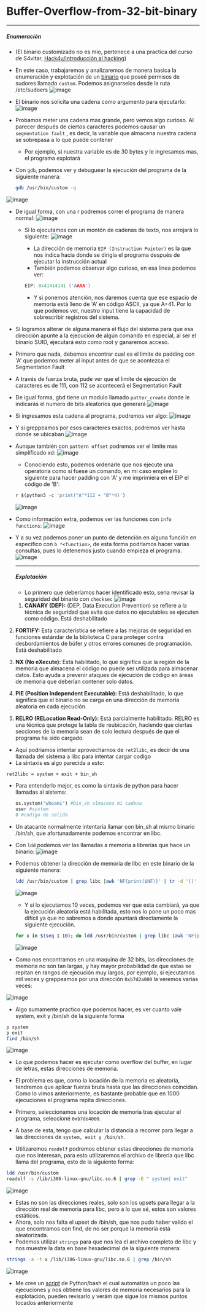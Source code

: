 # Buffer-Overflow-from-32-bit-binary

***

  <h5>Enumeración</h5>

- (El binario customizado no es mio, pertenece a una practica del curso de S4vitar, [Hack4u/introducción al hacking](https://hack4u.io/))
 
- En este caso, trabajaremos y analizaremos de manera basica la enumeración y explotación de un [binario](https://github.com/JoseVazquez101/Buffer-Overflow-from-32-bit-binary/blob/main/Files/custom) que poseé permisos de sudores llamado `custom`. Podemos asignarselos desde la ruta /etc/sudoers
  ![image](https://github.com/JoseVazquez101/Buffer-Overflow-from-32-bit-binary/assets/111292579/a9da53bd-6e2a-4259-bd19-b31cbc53fc96)

- El binario nos solicita una cadena como argumento para ejecutarlo:
  ![image](https://github.com/JoseVazquez101/Buffer-Overflow-from-32-bit-binary/assets/111292579/f20f55bc-4618-4d34-aaf0-e19a9e3e22a7)

- Probamos meter una cadena mas grande, pero vemos algo curioso. Al parecer después de ciertos caracteres podemos causar un `segmentation fault` , es decir, la variable que almacena nuestra cadena se sobrepasa a lo que puede contener
	- Por ejemplo, si nuestra variable es de 30 bytes y le ingresamos mas, el programa explotará
- Con `gdb`, podemos ver y debuguear la ejecución del programa de la siguiente manera:
  ~~~ bash 
  gdb /usr/bin/custom -q
  ~~~
![image](https://github.com/JoseVazquez101/Buffer-Overflow-from-32-bit-binary/assets/111292579/28516134-af38-41b8-a473-140a2846269e)

- De igual forma, con una r podremos correr el programa de manera normal:
  ![image](https://github.com/JoseVazquez101/Buffer-Overflow-from-32-bit-binary/assets/111292579/eadf68b6-3d75-4d63-aa84-1d7e5eff504c)

  - Si lo ejecutamos con un montón de cadenas de texto, nos arrojará lo siguiente:
    ![image](https://github.com/JoseVazquez101/Buffer-Overflow-from-32-bit-binary/assets/111292579/451822d5-6caa-409c-88f4-aee81c90e59b)

    - La dirección de memoria `EIP (Instruction Pointer)` es la que nos  indica hacia donde se dirigía el programa después de ejecutar la instrucción actual
    - También podemos observar algo curioso, en esa línea podemos ver:
    ~~~ C
    EIP: 0x41414141 ('AAAA')
    ~~~
    - Y si ponemos atención, nos daremos cuenta que ese espacio de memoria está lleno de 'A' en código ASCII, ya que A=41. Por lo que podemos ver, nuestro input tiene la capacidad de sobrescribir registros del sistema.

- Si logramos alterar de alguna manera el flujo del sistema para que esa dirección apunte a la ejecución de algún comando en especial, al ser el binario SUID, ejecutará esto como root y ganaremos acceso.
- Primero que nada, debemos encontrar cual es el limite de padding con 'A' que podemos meter al input antes de que se acontezca el Segmentation Fault

- A través de fuerza bruta, pude ver que el limite de ejecución de caracteres es de 111, con 112 se acontecerá el Segmentation Fault
- De igual forma, gbd tiene un modulo llamado `patter_create` donde le indicarás el numero de bits aleatorios que generará
  ![image](https://github.com/JoseVazquez101/Buffer-Overflow-from-32-bit-binary/assets/111292579/b27c4264-8b3b-47d7-aaf3-15858bfd5081)


- Si ingresamos esta cadena al programa, podremos ver algo:
  ![image](https://github.com/JoseVazquez101/Buffer-Overflow-from-32-bit-binary/assets/111292579/ed0058c2-3503-4b7f-aa7d-0dca200ad979)

- Y si greppeamos por esos caracteres exactos, podremos ver hasta donde se ubicaban
  ![image](https://github.com/JoseVazquez101/Buffer-Overflow-from-32-bit-binary/assets/111292579/c183681c-1f4b-4a03-a43b-5d875e2103bc)

- Aunque también con `pattern offset` podremos ver el limite mas simplificado xd:
  ![image](https://github.com/JoseVazquez101/Buffer-Overflow-from-32-bit-binary/assets/111292579/d7e274fb-3b15-44fa-a009-3edba9448f76)

   - Conociendo esto, podemos ordenarle que nos ejecute una operatoria como si fuese un comando, en mi caso emplee lo siguiente para hacer padding con 'A' y me imprimiera en el EIP el código de 'B':
  ~~~ python
  r $(python3 -c 'print("A"*112 + "B"*4)')
  ~~~
  ![image](https://github.com/JoseVazquez101/Buffer-Overflow-from-32-bit-binary/assets/111292579/db84e123-f1d7-408a-ad04-56c1b7331e02)
  
- Como información extra, podemos ver las funciones con `info functions`:
![image](https://github.com/JoseVazquez101/Buffer-Overflow-from-32-bit-binary/assets/111292579/9fb96654-dbb2-45c2-b86e-a09b1de7d638)

- Y a su vez podemos poner un punto de detención en alguna función en especifico con `b *<function>`, de esta forma podríamos hacer varias consultas, pues lo detenemos justo cuando empieza el programa.
![image](https://github.com/JoseVazquez101/Buffer-Overflow-from-32-bit-binary/assets/111292579/8811ec15-f720-49e6-bc66-a35faaf47044)

  ***
  <h5>Explotación</h5>
  
  - Lo primero que deberíamos hacer identificado esto, seria revisar la seguridad del binario con `checksec`
  ![image](https://github.com/JoseVazquez101/Buffer-Overflow-from-32-bit-binary/assets/111292579/e0f23b1c-669a-42e6-8a6d-17d34c46275e)

  
  1. **CANARY (DEP):** (DEP, Data Execution Prevention) se refiere a la técnica de seguridad que evita que datos no ejecutables se ejecuten como código. Está deshabilitado
    
2. **FORTIFY:** Esta característica se refiere a las mejoras de seguridad en funciones estándar de la biblioteca C para proteger contra desbordamientos de búfer y otros errores comunes de programación. Está deshabilitado

3. **NX (No eXecute):** Está habilitado, lo que significa que la región de la memoria que almacena el código no puede ser utilizada para almacenar datos. Esto ayuda a prevenir ataques de ejecución de código en áreas de memoria que deberían contener solo datos.

5. **PIE (Position Independent Executable):** Está deshabilitado, lo que significa que el binario no se carga en una dirección de memoria aleatoria en cada ejecución. 
    
5. **RELRO (RELocation Read-Only):** Está parcialmente habilitado. RELRO es una técnica que protege la tabla de reubicación, haciendo que ciertas secciones de la memoria sean de solo lectura después de que el programa ha sido cargado.

- Aquí podriamos intentar aprovecharnos de `ret2libc`, es decir de una llamada del sistema a libc para intentar cargar codigo
- La sintaxis es algo parecida a esto:
~~~ bash
ret2libc = system + exit + bin_sh
~~~
- Para entenderlo mejor, es como la sintaxis de python para hacer llamadas al sistema:
  ~~~ python
  os.system("whoami") #bin_sh almacena mi cadena
  user #system
  0 #codigo de salida
  ~~~
- Un atacante normalmente intentaría llamar con bin_sh al mismo binario /bin/sh, que afortunadamente podemos encontrar en libc.
- Con `ldd` podemos ver las llamadas a memoria a librerias que hace un binario:
  ![image](https://github.com/JoseVazquez101/Buffer-Overflow-from-32-bit-binary/assets/111292579/934b5336-e2bd-4f29-b543-f42608aae1ae)

- Podemos obtener la dirección de memoria de libc en este binario de la siguiente manera:
  ~~~ bash
  ldd /usr/bin/custom | grep libc |awk 'NF{print($NF)}' | tr -d '()'
  ~~~
  ![image](https://github.com/JoseVazquez101/Buffer-Overflow-from-32-bit-binary/assets/111292579/26a862ba-0054-45ec-8c71-501afc60d913)

  - Y si lo ejecutamos 10 veces, podemos ver que esta cambiará, ya que la ejecución aleatoria está habilitada, esto nos lo pone un poco mas difícil ya que no sabremos a donde apuntará directamente la siguiente ejecución.
  ~~~ bash
  for x in $(seq 1 10); do ldd /usr/bin/custom | grep libc |awk 'NF{print($NF)}' | tr -d '()'; done
  ~~~
  
  ![image](https://github.com/JoseVazquez101/Buffer-Overflow-from-32-bit-binary/assets/111292579/4977be53-a993-4a8e-b509-7d51b8bc2440)

- Como nos encontramos en una maquina de 32 bits, las direcciones de memoria no son tan largas, y hay mayor probabilidad de que estas se repitan en rangos de ejecución muy largos, por ejemplo, si ejecutamos mil veces y greppeamos por una dirección `0xb7d2a000` la veremos varias veces:

![image](https://github.com/JoseVazquez101/Buffer-Overflow-from-32-bit-binary/assets/111292579/5f0f64b2-aaef-49d2-b7aa-6148e98b3b2e)

- Algo sumamente practico que podemos hacer, es ver cuanto vale system, exit y /bin/sh de la siguiente forma
~~~ bash
p system
p exit
find /bin/sh
~~~
![image](https://github.com/JoseVazquez101/Buffer-Overflow-from-32-bit-binary/assets/111292579/cbeeb9e6-5f31-47ed-aff4-ffaa1f8799d2)

- Lo que podemos hacer es ejecutar como overflow del buffer, en lugar de letras, estas direcciones de memoria.
- El problema es que, como la locación de la memoria es aleatoria, tendremos que aplicar fuerza bruta hasta que las direcciones coincidan. Como lo vimos anteriormente, es bastante probable que en 1000 ejecuciones el programa repita direcciones.

- Primero, seleccionamos una locación de memoria tras ejecutar el programa, seleccioné `0xb7de4000`.
- A base de esta, tengo que calcular la distancia a recorrer para llegar a las direcciones de `system, exit y /bin/sh`. 

- Utilizaremos `readelf` podremos obtener estas direcciones de memoria que nos interesan, para esto utilizaremos el archivo de librería que libc llama del programa, esto de la siguiente forma:
~~~ bash
ldd /usr/bin/custom
readelf -s /lib/i386-linux-gnu/libc.so.6 | grep -E " system| exit"
~~~
![image](https://github.com/JoseVazquez101/Buffer-Overflow-from-32-bit-binary/assets/111292579/a8ac11ef-eddc-4bac-aeac-c783befaf668)

- Estas no son las direcciones reales, solo son los upsets para llegar a la dirección real de memoria para libc, pero a lo que sé, estos son valores estáticos.
- Ahora, solo nos falta el upset de /bin/sh, que nos pudo haber valido el que encontramos con find, de no ser porque la memoria está aleatorizada.
- Podemos utilizar `strings` para que nos lea el archivo completo de libc y nos muestre la data en base hexadecimal de la siguiente manera:
~~~bash
strings -a -t x /lib/i386-linux-gnu/libc.so.6 | grep /bin/sh
~~~
![image](https://github.com/JoseVazquez101/Buffer-Overflow-from-32-bit-binary/assets/111292579/3040ce98-a187-4db9-9153-e76fb3979bf3)

- Me cree un [script](https://github.com/JoseVazquez101/Buffer-Overflow-from-32-bit-binary/blob/main/Files/buff-ov.sh) de Python/bash el cual automatiza un poco las ejecuciones y nos obtiene los valores de memoria necesarios para la explotación, pueden revisarlo y verám que sigue los mismos puntos tocados anteriormente


  
